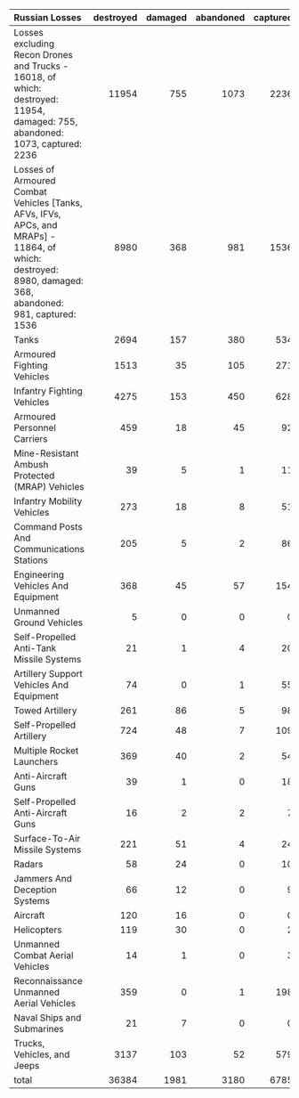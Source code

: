 | Russian Losses                                                                                                                                           |   destroyed |   damaged |   abandoned |   captured |   total |
|:---------------------------------------------------------------------------------------------------------------------------------------------------------|------------:|----------:|------------:|-----------:|--------:|
| Losses excluding Recon Drones and Trucks - 16018, of which: destroyed: 11954, damaged: 755, abandoned: 1073, captured: 2236                              |       11954 |       755 |        1073 |       2236 |   16018 |
| Losses of Armoured Combat Vehicles [Tanks, AFVs, IFVs, APCs, and MRAPs] - 11864, of which: destroyed: 8980, damaged: 368, abandoned: 981, captured: 1536 |        8980 |       368 |         981 |       1536 |   11865 |
| Tanks                                                                                                                                                    |        2694 |       157 |         380 |        534 |    3765 |
| Armoured Fighting Vehicles                                                                                                                               |        1513 |        35 |         105 |        271 |    1924 |
| Infantry Fighting Vehicles                                                                                                                               |        4275 |       153 |         450 |        628 |    5506 |
| Armoured Personnel Carriers                                                                                                                              |         459 |        18 |          45 |         92 |     614 |
| Mine-Resistant Ambush Protected  (MRAP) Vehicles                                                                                                         |          39 |         5 |           1 |         11 |      56 |
| Infantry Mobility Vehicles                                                                                                                               |         273 |        18 |           8 |         51 |     350 |
| Command Posts And Communications Stations                                                                                                                |         205 |         5 |           2 |         86 |     298 |
| Engineering Vehicles And Equipment                                                                                                                       |         368 |        45 |          57 |        154 |     624 |
| Unmanned Ground Vehicles                                                                                                                                 |           5 |         0 |           0 |          0 |       5 |
| Self-Propelled Anti-Tank Missile Systems                                                                                                                 |          21 |         1 |           4 |         20 |      46 |
| Artillery Support Vehicles And Equipment                                                                                                                 |          74 |         0 |           1 |         55 |     130 |
| Towed Artillery                                                                                                                                          |         261 |        86 |           5 |         98 |     450 |
| Self-Propelled Artillery                                                                                                                                 |         724 |        48 |           7 |        109 |     888 |
| Multiple Rocket Launchers                                                                                                                                |         369 |        40 |           2 |         54 |     465 |
| Anti-Aircraft Guns                                                                                                                                       |          39 |         1 |           0 |         18 |      58 |
| Self-Propelled Anti-Aircraft Guns                                                                                                                        |          16 |         2 |           2 |          7 |      27 |
| Surface-To-Air Missile Systems                                                                                                                           |         221 |        51 |           4 |         24 |     300 |
| Radars                                                                                                                                                   |          58 |        24 |           0 |         10 |      92 |
| Jammers And Deception Systems                                                                                                                            |          66 |        12 |           0 |          9 |      87 |
| Aircraft                                                                                                                                                 |         120 |        16 |           0 |          0 |     136 |
| Helicopters                                                                                                                                              |         119 |        30 |           0 |          2 |     151 |
| Unmanned Combat Aerial Vehicles                                                                                                                          |          14 |         1 |           0 |          3 |      18 |
| Reconnaissance Unmanned Aerial Vehicles                                                                                                                  |         359 |         0 |           1 |        198 |     558 |
| Naval Ships and Submarines                                                                                                                               |          21 |         7 |           0 |          0 |      28 |
| Trucks, Vehicles, and Jeeps                                                                                                                              |        3137 |       103 |          52 |        579 |    3871 |
| total                                                                                                                                                    |       36384 |      1981 |        3180 |       6785 |   48330 |